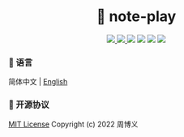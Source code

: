 <h1 align="center">📔 note-play</h1>

<p align="center">
<a target="_blank" href="https://github.com/zhouboyi1998/note-play"> 
<img src="https://img.shields.io/github/stars/zhouboyi1998/note-play?logo=github">
</a>
<a target="_blank" href="https://opensource.org/licenses/MIT"> 
<img src="https://img.shields.io/badge/license-MIT-red"> 
</a>
<img src="https://img.shields.io/badge/Java-11.0.26-crimson">
<img src="https://img.shields.io/badge/Scala-2.13.16-crimson">
<img src="https://img.shields.io/badge/SBT-1.10.1-black">
<img src="https://img.shields.io/badge/Play-3.0.6-brightener">
</p>

### 📖 语言

简体中文 | [English](./README.en.md)

### 📜 开源协议

[MIT License](https://opensource.org/licenses/MIT) Copyright (c) 2022 周博义
